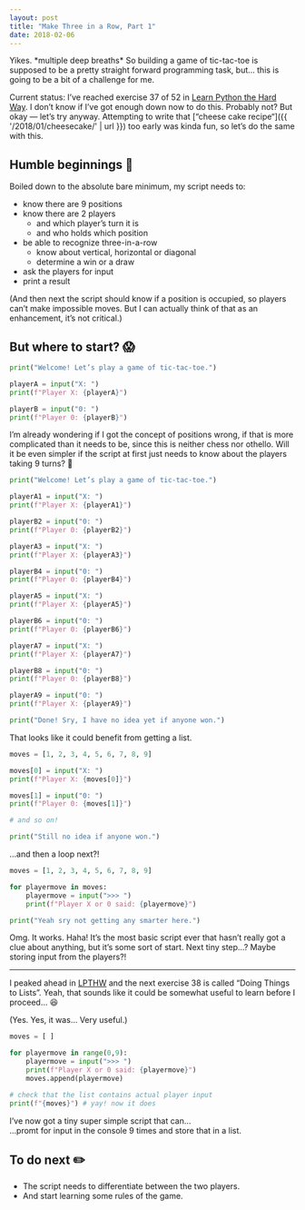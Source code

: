 ```yaml
---
layout: post
title: "Make Three in a Row, Part 1"
date: 2018-02-06
---
```


Yikes. \*multiple deep breaths\* So building a game of tic-tac-toe is supposed to be a pretty straight forward programming task, but… this is going to be a bit of a challenge for me.

Current status: I’ve reached exercise 37 of 52 in [Learn Python the Hard Way](https://learnpythonthehardway.org/). I don’t know if I’ve got enough down now to do this. Probably not? But okay — let’s try anyway. Attempting to write that [“cheese cake recipe“]({{ '/2018/01/cheesecake/' | url }}) too early was kinda fun, so let’s do the same with this.

## Humble beginnings 🌱

Boiled down to the absolute bare minimum, my script needs to:

- know there are 9 positions
- know there are 2 players
  - and which player’s turn it is
  - and who holds which position
- be able to recognize three-in-a-row
  - know about vertical, horizontal or diagonal
  - determine a win or a draw
- ask the players for input
- print a result

(And then next the script should know if a position is occupied, so players can’t make impossible moves. But I can actually think of that as an enhancement, it’s not critical.)

## But where to start? 😱

```python
print("Welcome! Let’s play a game of tic-tac-toe.")

playerA = input("X: ")
print(f"Player X: {playerA}")

playerB = input("0: ")
print(f"Player 0: {playerB}")
```

I’m already wondering if I got the concept of positions wrong, if that is more complicated than it needs to be, since this is neither chess nor othello. Will it be even simpler if the script at first just needs to know about the players taking 9 turns? 🤔

```python
print("Welcome! Let’s play a game of tic-tac-toe.")

playerA1 = input("X: ")
print(f"Player X: {playerA1}")

playerB2 = input("0: ")
print(f"Player 0: {playerB2}")

playerA3 = input("X: ")
print(f"Player X: {playerA3}")

playerB4 = input("0: ")
print(f"Player 0: {playerB4}")

playerA5 = input("X: ")
print(f"Player X: {playerA5}")

playerB6 = input("0: ")
print(f"Player 0: {playerB6}")

playerA7 = input("X: ")
print(f"Player X: {playerA7}")

playerB8 = input("0: ")
print(f"Player 0: {playerB8}")

playerA9 = input("0: ")
print(f"Player X: {playerA9}")

print("Done! Sry, I have no idea yet if anyone won.")
```

That looks like it could benefit from getting a list.

```python
moves = [1, 2, 3, 4, 5, 6, 7, 8, 9]

moves[0] = input("X: ")
print(f"Player X: {moves[0]}")

moves[1] = input("0: ")
print(f"Player 0: {moves[1]}")

# and so on!

print("Still no idea if anyone won.")
```

…and then a loop next?!

```python
moves = [1, 2, 3, 4, 5, 6, 7, 8, 9]

for playermove in moves:
    playermove = input(">>> ")
    print(f"Player X or 0 said: {playermove}")

print("Yeah sry not getting any smarter here.")
```

Omg. It works. Haha! It’s the most basic script ever that hasn’t really got a clue about anything, but it’s some sort of start. Next tiny step…? Maybe storing input from the players?!

---

I peaked ahead in [LPTHW](https://learnpythonthehardway.org/) and the next exercise 38 is called “Doing Things to Lists”. Yeah, that sounds like it could be somewhat useful to learn before I proceed… 😆

(Yes. Yes, it was… Very useful.)

```python
moves = [ ]

for playermove in range(0,9):
    playermove = input(">>> ")
    print(f"Player X or 0 said: {playermove}")
    moves.append(playermove)

# check that the list contains actual player input
print(f"{moves}") # yay! now it does
```

I’ve now got a tiny super simple script that can… <br>
…promt for input in the console 9 times and store that in a list.

## To do next ✏️

- The script needs to differentiate between the two players.
- And start learning some rules of the game.
